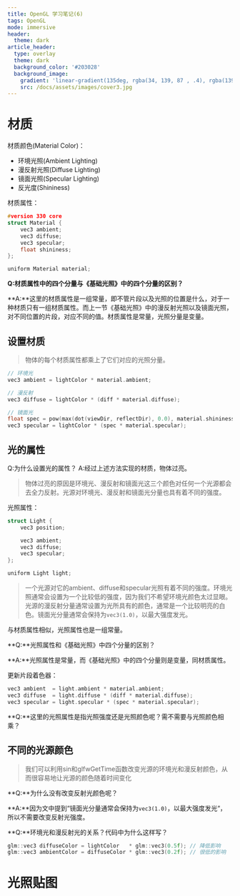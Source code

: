 ```yaml
---
title: OpenGL 学习笔记(6)
tags: OpenGL
mode: immersive
header:
  theme: dark
article_header:
  type: overlay
  theme: dark
  background_color: '#203028'
  background_image:
    gradient: 'linear-gradient(135deg, rgba(34, 139, 87 , .4), rgba(139, 34, 139, .4))'
    src: /docs/assets/images/cover3.jpg
---
```


# 材质

材质颜色(Material Color)：

- 环境光照(Ambient Lighting)
- 漫反射光照(Diffuse Lighting)
- 镜面光照(Specular Lighting)
- 反光度(Shininess)

材质属性：

```C++
#version 330 core
struct Material {
    vec3 ambient;
    vec3 diffuse;
    vec3 specular;
    float shininess;
}; 

uniform Material material;
```

**Q:材质属性中的四个分量与《基础光照》中的四个分量的区别？**

**A:**这里的材质属性是一组常量，即不管片段以及光照的位置是什么，对于一种材质只有一组材质属性。而上一节《基础光照》中的漫反射光照以及镜面光照，对不同位置的片段，对应不同的值。材质属性是常量，光照分量是变量。

## 设置材质

> 物体的每个材质属性都乘上了它们对应的光照分量。

```c++
// 环境光
vec3 ambient = lightColor * material.ambient;

// 漫反射
vec3 diffuse = lightColor * (diff * material.diffuse);

// 镜面光
float spec = pow(max(dot(viewDir, reflectDir), 0.0), material.shininess);
vec3 specular = lightColor * (spec * material.specular);  
```

## 光的属性

Q:为什么设置光的属性？ A:经过上述方法实现的材质，物体过亮。

> 物体过亮的原因是环境光、漫反射和镜面光这三个颜色对任何一个光源都会去全力反射。光源对环境光、漫反射和镜面光分量也具有着不同的强度。	

光照属性：

```C++
struct Light {
    vec3 position;

    vec3 ambient;
    vec3 diffuse;
    vec3 specular;
};

uniform Light light;
```

> 一个光源对它的ambient、diffuse和specular光照有着不同的强度。环境光照通常会设置为一个比较低的强度，因为我们不希望环境光颜色太过显眼。光源的漫反射分量通常设置为光所具有的颜色，通常是一个比较明亮的白色。镜面光分量通常会保持为`vec3(1.0)`，以最大强度发光。

与材质属性相似，光照属性也是一组常量。

**Q:**光照属性和《基础光照》中四个分量的区别？

**A:**光照属性是常量，而《基础光照》中的四个分量则是变量，同材质属性。

更新片段着色器：

```C++
vec3 ambient  = light.ambient * material.ambient;
vec3 diffuse  = light.diffuse * (diff * material.diffuse);
vec3 specular = light.specular * (spec * material.specular);
```

**Q:**这里的光照属性是指光照强度还是光照颜色呢？需不需要与光照颜色相乘？

## 不同的光源颜色

> 我们可以利用sin和glfwGetTime函数改变光源的环境光和漫反射颜色，从而很容易地让光源的颜色随着时间变化

**Q:**为什么没有改变反射光颜色呢？

**A:**因为文中提到“镜面光分量通常会保持为`vec3(1.0)`，以最大强度发光“，所以不需要改变反射光强度。

**Q:**环境光和漫反射光的关系？代码中为什么这样写？

```C++
glm::vec3 diffuseColor = lightColor   * glm::vec3(0.5f); // 降低影响
glm::vec3 ambientColor = diffuseColor * glm::vec3(0.2f); // 很低的影响
```

# 光照贴图

